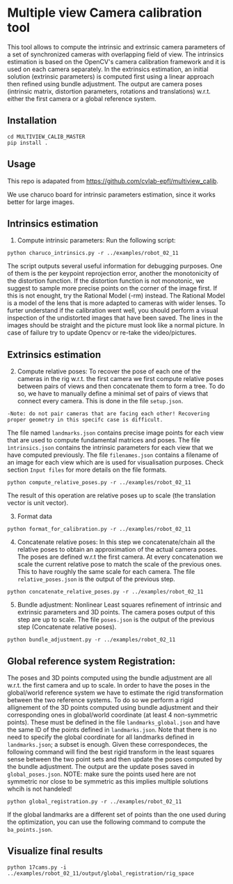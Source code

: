 # Multiple view Camera calibration tool
This tool allows to compute the intrinsic and extrinsic camera parameters of a set of synchronized cameras with overlapping field of view. The intrinsics estimation is based on the OpenCV's camera calibration framework and it is used on each camera separately. In the extrinsics estimation, an initial solution (extrinsic parameters) is computed first using a linear approach then refined using bundle adjustment.  The output are camera poses (intrinsic matrix, distortion parameters, rotations and translations) w.r.t. either the first camera or a global reference system.

## Installation
```
cd MULTIVIEW_CALIB_MASTER
pip install .
```

## Usage

This repo is adapated from https://github.com/cvlab-epfl/multiview_calib.

We use charuco board for intrinsic parameters estimation, since it works better for large images. 

## Intrinsics estimation
1. Compute intrinsic parameters:
Run the following script:
```
python charuco_intrinsics.py -r ../examples/robot_02_11
```
The script outputs several useful information for debugging purposes. One of them is the per keypoint reprojection error, another the monotonicity of the distortion function. If the distortion function is not monotonic, we suggest to sample more precise points on the corner of the image first. If this is not enought, try the Rational Model (-rm) instead. The Rational Model is a model of the lens that is more adapted to cameras with wider lenses.
To furter understand if the calibration went well, you should perform a visual inspection of the undistorted images that have been saved. The lines in the images should be straight and the picture must look like a normal picture. In case of failure try to update Opencv or re-take the video/pictures.

## Extrinsics estimation
2. Compute relative poses:
To recover the pose of each one of the cameras in the rig w.r.t. the first camera we first compute relative poses between pairs of views and then concatenate them to form a tree. To do so, we have to manually define a minimal set of pairs of views that connect every camera. This is done in the file `setup.json`.
```
-Note: do not pair cameras that are facing each other! Recovering proper geometry in this specifc case is difficult.
```
The file named `landmarks.json` contains precise image points for each view that are used to compute fundamental matrices and poses. The file `ìntrinsics.json` contains the intrinsic parameters for each view that we have computed previously. The file `filenames.json` contains a filename of an image for each view which are is used for visualisation purposes.
Check section `Input files` for more details on the file formats.

```
python compute_relative_poses.py -r ../examples/robot_02_11
```
The result of this operation are relative poses up to scale (the translation vector is unit vector).

3. Format data 
```
python format_for_calibration.py -r ../examples/robot_02_11
```

4. Concatenate relative poses:
In this step we concatenate/chain all the relative poses to obtain an approximation of the actual camera poses. The poses are defined w.r.t the first camera. At every concatenation we scale the current relative pose to match the scale of the previous ones. This to have roughly the same scale for each camera.
The file `relative_poses.json` is the output of the previous step.
```
python concatenate_relative_poses.py -r ../examples/robot_02_11
```
5. Bundle adjustment:
Nonlinear Least squares refinement of intrinsic and extrinsic parameters and 3D points. The camera poses output of this step are up to scale.
The file `poses.json` is the output of the previous step (Concatenate relative poses).
```
python bundle_adjustment.py -r ../examples/robot_02_11 
```

## Global reference system Registration:
The poses and 3D points computed using the bundle adjustment are all w.r.t. the first camera and up to scale.
In order to have the poses in the global/world reference system we have to estimate the rigid transformation between the two reference systems. To do so we perform a rigid allignement of the 3D points computed using bundle adjustment and their corresponding ones in global/world coordinate (at least 4 non-symmetric points). These must be defined in the file `landmarks_global.json` and have the same ID of the points defined in `landmarks.json`. Note that there is no need to specify the global coordinate for all landmarks defined in `landmarks.json`; a subset is enough. Given these correspondeces, the following command will find the best rigid transform in the least squares sense between the two point sets and then update the poses computed by the bundle adjustment. The output are the update poses saved in `global_poses.json`. NOTE: make sure the points used here are not symmetric nor close to be symmetric as this implies multiple solutions whcih is not handeled!
```
python global_registration.py -r ../examples/robot_02_11
```
If the global landmarks are a different set of points than the one used during the optimization, you can use the following command to compute the `ba_points.json`.

## Visualize final results
```
python 17cams.py -i ../examples/robot_02_11/output/global_registration/rig_space 
```
